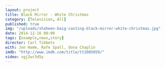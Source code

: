 ```yaml
---
layout: project
title: Black Mirror - White Christmas
category: [Television, All]
published: true
img: "/uploads/shaheen-baig-casting-black-mirror-white-christmas.jpg"
date: 2014-12-16 00:00
tags: [example,news,story]
director: Carl Tibbets
with: Jon Hamm, Rafe Spall, Oona Chaplin
imdb: "http://www.imdb.com/title/tt2085059/"
video: vgj2wr3d5y
---
```




